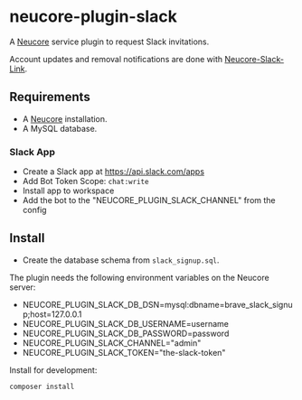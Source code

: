 # neucore-plugin-slack

A [Neucore](https://github.com/bravecollective/neucore) service plugin to request Slack invitations.

Account updates and removal notifications are done with 
[Neucore-Slack-Link](https://github.com/bravecollective/Neucore-Slack-Link).

## Requirements

- A [Neucore](https://github.com/bravecollective/neucore) installation.
- A MySQL database.

### Slack App

- Create a Slack app at https://api.slack.com/apps
- Add Bot Token Scope: `chat:write`
- Install app to workspace
- Add the bot to the "NEUCORE_PLUGIN_SLACK_CHANNEL" from the config

## Install

- Create the database schema from `slack_signup.sql`.

The plugin needs the following environment variables on the Neucore server:
- NEUCORE_PLUGIN_SLACK_DB_DSN=mysql:dbname=brave_slack_signup;host=127.0.0.1
- NEUCORE_PLUGIN_SLACK_DB_USERNAME=username
- NEUCORE_PLUGIN_SLACK_DB_PASSWORD=password
- NEUCORE_PLUGIN_SLACK_CHANNEL="admin"
- NEUCORE_PLUGIN_SLACK_TOKEN="the-slack-token"

Install for development:
```shell
composer install
```
